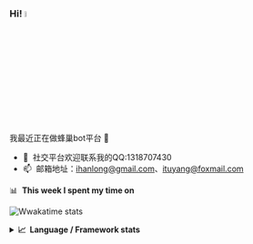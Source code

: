 ### Hi! <a href="http://sns.hiveai.cc/"><img src="https://media.giphy.com/media/hvRJCLFzcasrR4ia7z/giphy.gif" width="5%"></a>
我最近正在做蜂巢bot平台 :rofl:

- 💬 &nbsp;社交平台欢迎联系我的QQ:1318707430
- 📫 &nbsp;邮箱地址：ihanlong@gmail.com、ituyang@foxmail.com


📊 &nbsp;**This week I spent my time on**

![Wwakatime stats](https://github-readme-stats-taupe-two.vercel.app/api/wakatime?username=iyuli&hide_title=true&hide_border=true&langs_count=5&bg_color=00000000&text_color=777)

<details>
  <summary><b>📈&nbsp;&nbsp;Language&nbsp;/&nbsp;Framework stats</b></summary>
  <br/>
  <a href='https://profile.codersrank.io/user/gautamkrishnar/'>
  <img src='http://cr-skills-chart-widget.azurewebsites.net/api/api?username=iyuli&padding=30&skills=html,json,javascript,less,typescript,vue'>
  </a>

</details>



<img alt='analytics' src='https://profile-counter.glitch.me/gautamkrishnar/count.svg' width='0px'>
